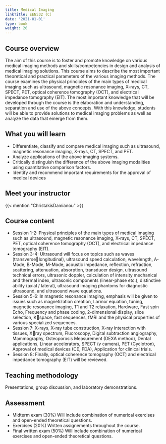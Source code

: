 ```yaml
---
title: Medical Imaging
linkTitle: EEN532 (C)
date: '2021-01-01'
type: book
weight: 20
---
```


<!--more-->

## Course overview

The aim of this course is to foster and promote knowledge on various medical imaging methods and skills/competencies in design and analysis of medical imaging solutions. 
This course aims to describe the most important theoretical and practical parameters of the various imaging methods. The course examines the physical principles of the main types of medical imaging such as ultrasound, magnetic resonance imaging, X-rays, CT, SPECT, PET, optical coherence tomography (OCT), and electrical impedance tomography (EIT).
The most important knowledge that will be developed through the course is the elaboration and understanding, separation and use of the above concepts. With this knowledge, students will be able to provide solutions to medical imaging problems as well as analyze the data that emerge from them.

## What you will learn

- Differentiate, classify and compare medical imaging such as ultrasound, magnetic resonance imaging, X-rays, CT, SPECT, and PET.
- Analyze applications of the above imaging systems.
- Critically distinguish the difference of the above imaging modalities using quantitative comparison factors.
- Identify and recommend important requirements for the approval of medical devices

## Meet your instructor

{{< mention "ChristakisDamianou" >}}

## Course content

- Session 1-2: Physical principles of the main types of medical imaging such as ultrasound, magnetic resonance imaging, X-rays, CT, SPECT, PET, optical coherence tomography (OCT), and electrical impedance tomography (EIT).
- Session 3-4: Ultrasound will focus on topics such as waves (transverselongitudinal), ultrasound speed calculation, wavelength, A-Mode, B-Mode, M-Mode, acoustic impedance, reflection, refraction, scattering, attenuation, absorption, transducer design, ultrasound technical errors, ultrasonic doppler, calculation of intensity mechanical and thermal index, ultrasonic components (linear-phase etc.), distinctive ability (axial / lateral), ultrasound imaging phantoms for diagnostic ultrasound, and ultrasound wave equations. 
- Session 5-6: In magnetic resonance imaging, emphasis will be given to issues such as magnetization creation, Larmor equation, tuning, magnetic resonance imaging, T1 and T2 relaxation, Hardware, Fast spin Echo, Frequency and phase coding, 2-dimensional display, slice selection, Kspace, fast sequences, fMRI and the physical properties of various specialized sequences. 
- Session 7: X-rays, X-ray tube construction, X-ray interaction with tissues, Xray spectrum, Fluoroscopy, Digital subtraction angiography, Mammography, Osteoporosis Measurement (DEXA method), Dental applications, Linear accelerators, SPECT (γ camera), PET (Cyclotron), Approval of medical devices (CE, FDA), Application for clinical trials. 
- Session 8: Finally, optical coherence tomography (OCT) and electrical impedance tomography (EIT) will be reviewed.

## Teaching methodology

Presentations, group discussion, and laboratory demonstrations.

## Assessment

- Midterm exam (30%)
Will include combination of numerical exercises and open-ended theoretical questions.
- Exercises (20%)
Written assignements throughout the course.
- Final written exam (50%)
Will include combination of numerical exercises and open-ended theoretical questions.